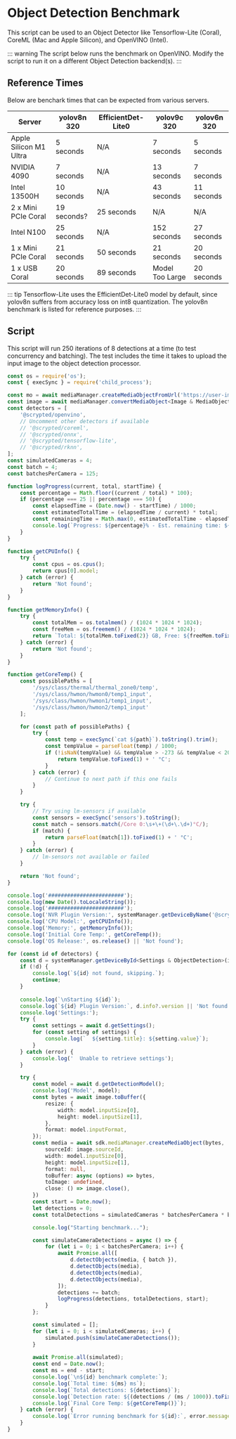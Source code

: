 # Object Detection Benchmark

This script can be used to an Object Detector like Tensorflow-Lite (Coral), CoreML (Mac and Apple Silicon), and OpenVINO (Intel).


::: warning
The script below runs the benchmark on OpenVINO. Modify the script to run it on a different Object Detection backend(s).
:::

## Reference Times

Below are benchark times that can be expected from various servers. 

|Server|yolov8n 320|EfficientDet-Lite0|yolov9c 320|yolov6n 320|
|-|-|-|-|-|
|Apple Silicon M1 Ultra|5 seconds|N/A|7 seconds|5 seconds|
|NVIDIA 4090|7 seconds|N/A|13 seconds|7 seconds|
|Intel 13500H|10 seconds|N/A|43 seconds|11 seconds|
|2 x Mini PCIe Coral|19 seconds?|25 seconds|N/A|N/A|
|Intel N100|25 seconds|N/A|152 seconds|27 seconds|
|1 x Mini PCIe Coral|21 seconds|50 seconds|21 seconds|20 seconds|
|1 x USB Coral|20 seconds|89 seconds|Model Too Large|20 seconds|

::: tip
Tensorflow-Lite uses the EfficientDet-Lite0 model by default, since yolov8n suffers from accuracy loss on int8 quantization. The yolov8n benchmark is listed for reference purposes.
:::

## Script

This script will run 250 iterations of 8 detections at a time (to test concurrency and batching). The test includes the time it takes to upload the input image to the object detection processor.

```ts
const os = require('os');
const { execSync } = require('child_process');

const mo = await mediaManager.createMediaObjectFromUrl('https://user-images.githubusercontent.com/73924/230690188-7a25983a-0630-44e9-9e2d-b4ac150f1524.jpg');
const image = await mediaManager.convertMediaObject<Image & MediaObject>(mo, 'x-scrypted/x-scrypted-image');
const detectors = [
    '@scrypted/openvino',
    // Uncomment other detectors if available
    // '@scrypted/coreml',
    // '@scrypted/onnx',
    // '@scrypted/tensorflow-lite',
    // '@scrypted/rknn',
];
const simulatedCameras = 4;
const batch = 4;
const batchesPerCamera = 125;

function logProgress(current, total, startTime) {
    const percentage = Math.floor((current / total) * 100);
    if (percentage === 25 || percentage === 50) {
        const elapsedTime = (Date.now() - startTime) / 1000;
        const estimatedTotalTime = (elapsedTime / current) * total;
        const remainingTime = Math.max(0, estimatedTotalTime - elapsedTime);
        console.log(`Progress: ${percentage}% - Est. remaining time: ${remainingTime.toFixed(1)}s`);
    }
}

function getCPUInfo() {
    try {
        const cpus = os.cpus();
        return cpus[0].model;
    } catch (error) {
        return 'Not found';
    }
}

function getMemoryInfo() {
    try {
        const totalMem = os.totalmem() / (1024 * 1024 * 1024);
        const freeMem = os.freemem() / (1024 * 1024 * 1024);
        return `Total: ${totalMem.toFixed(2)} GB, Free: ${freeMem.toFixed(2)} GB`;
    } catch (error) {
        return 'Not found';
    }
}

function getCoreTemp() {
    const possiblePaths = [
        '/sys/class/thermal/thermal_zone0/temp',
        '/sys/class/hwmon/hwmon0/temp1_input',
        '/sys/class/hwmon/hwmon1/temp1_input',
        '/sys/class/hwmon/hwmon2/temp1_input'
    ];

    for (const path of possiblePaths) {
        try {
            const temp = execSync(`cat ${path}`).toString().trim();
            const tempValue = parseFloat(temp) / 1000;
            if (!isNaN(tempValue) && tempValue > -273 && tempValue < 200) {
                return tempValue.toFixed(1) + ' °C';
            }
        } catch (error) {
            // Continue to next path if this one fails
        }
    }

    try {
        // Try using lm-sensors if available
        const sensors = execSync('sensors').toString();
        const match = sensors.match(/Core 0:\s+\+(\d+\.\d+)°C/);
        if (match) {
            return parseFloat(match[1]).toFixed(1) + ' °C';
        }
    } catch (error) {
        // lm-sensors not available or failed
    }

    return 'Not found';
}

console.log('########################');
console.log(new Date().toLocaleString());
console.log('########################');
console.log('NVR Plugin Version:', systemManager.getDeviceByName('@scrypted/nvr')?.info?.version || 'Not found');
console.log('CPU Model:', getCPUInfo());
console.log('Memory:', getMemoryInfo());
console.log('Initial Core Temp:', getCoreTemp());
console.log('OS Release:', os.release() || 'Not found');

for (const id of detectors) {
    const d = systemManager.getDeviceById<Settings & ObjectDetection>(id);
    if (!d) {
        console.log(`${id} not found, skipping.`);
        continue;
    }
    
    console.log(`\nStarting ${id}`);
    console.log(`${id} Plugin Version:`, d.info?.version || 'Not found');
    console.log('Settings:');
    try {
        const settings = await d.getSettings();
        for (const setting of settings) {
            console.log(`  ${setting.title}: ${setting.value}`);
        }
    } catch (error) {
        console.log('  Unable to retrieve settings');
    }

    try {
        const model = await d.getDetectionModel();
        console.log('Model', model);
        const bytes = await image.toBuffer({
            resize: {
                width: model.inputSize[0],
                height: model.inputSize[1],
            },
            format: model.inputFormat,
        });
        const media = await sdk.mediaManager.createMediaObject(bytes, 'x-scrypted/x-scrypted-image', {
            sourceId: image.sourceId,
            width: model.inputSize[0],
            height: model.inputSize[1],
            format: null,
            toBuffer: async (options) => bytes,
            toImage: undefined,
            close: () => image.close(),
        })
        const start = Date.now();
        let detections = 0;
        const totalDetections = simulatedCameras * batchesPerCamera * batch;

        console.log("Starting benchmark...");

        const simulateCameraDetections = async () => {
            for (let i = 0; i < batchesPerCamera; i++) {
                await Promise.all([
                    d.detectObjects(media, { batch }),
                    d.detectObjects(media),
                    d.detectObjects(media),
                    d.detectObjects(media),
                ]);
                detections += batch;
                logProgress(detections, totalDetections, start);
            }
        };

        const simulated = [];
        for (let i = 0; i < simulatedCameras; i++) {
            simulated.push(simulateCameraDetections());
        }
        
        await Promise.all(simulated);
        const end = Date.now();
        const ms = end - start;
        console.log(`\n${id} benchmark complete:`);
        console.log(`Total time: ${ms} ms`);
        console.log(`Total detections: ${detections}`);
        console.log(`Detection rate: ${(detections / (ms / 1000)).toFixed(2)} detections per second`);
        console.log(`Final Core Temp: ${getCoreTemp()}`);
    } catch (error) {
        console.log(`Error running benchmark for ${id}:`, error.message);
    }
}
```
